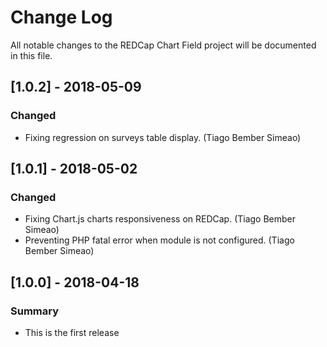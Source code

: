 # Change Log
All notable changes to the REDCap Chart Field project will be documented in this file.


## [1.0.2] - 2018-05-09
### Changed
- Fixing regression on surveys table display. (Tiago Bember Simeao)


## [1.0.1] - 2018-05-02
### Changed
- Fixing Chart.js charts responsiveness on REDCap. (Tiago Bember Simeao)
- Preventing PHP fatal error when module is not configured. (Tiago Bember Simeao)


## [1.0.0] - 2018-04-18
### Summary
 - This is the first release
